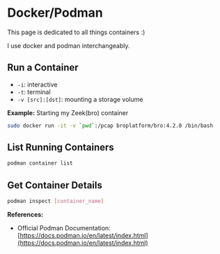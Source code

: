# Docker/Podman
This page is dedicated to all things containers :)

I use docker and podman interchangeably.

## Run a Container
- `-i`: interactive
- `-t`: terminal
- `-v [src]:[dst]`: mounting a storage volume

**Example:** Starting my Zeek(bro) container

```bash
sudo docker run -it -v `pwd`:/pcap broplatform/bro:4.2.0 /bin/bash
```

## List Running Containers
```bash
podman container list
```

## Get Container Details
```bash
podman inspect [container_name]
```

**References:**

- Official Podman Documentation: [https://docs.podman.io/en/latest/index.html](https://docs.podman.io/en/latest/index.html)